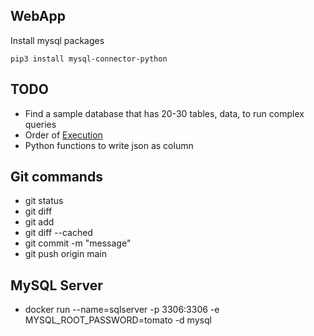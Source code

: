 ## WebApp

Install mysql packages
```
pip3 install mysql-connector-python
```

## TODO
- Find a sample database that has 20-30 tables, data, to run complex queries
- Order of [Execution](https://www.sisense.com/blog/sql-query-order-of-operations) 
- Python functions to write json as column 

## Git commands
- git status
- git diff
- git add <file-name>
- git diff --cached 
- git commit -m "message"
- git push origin main



## MySQL Server

- docker run --name=sqlserver -p 3306:3306 -e MYSQL_ROOT_PASSWORD=tomato -d mysql
